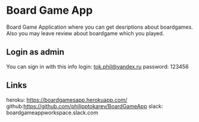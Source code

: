 # Board Game App

Board Game Application where you can get desriptions about boardgames. Also you may leave review about boardgame which you played.

## Login as admin
You can sign in with this info
login: tok.phil@yandex.ru
password: 123456

## Links
heroku: https://boardgamesapp.herokuapp.com/
github:https://github.com/philipptokarev/BoardGameApp
slack: boardgameappworkspace.slack.com
